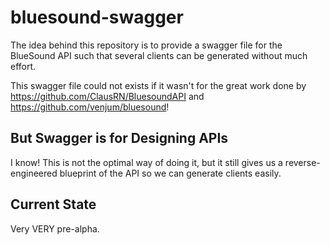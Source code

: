 # bluesound-swagger
The idea behind this repository is to provide a swagger file for the BlueSound API such that several clients can be generated without much effort.

This swagger file could not exists if it wasn't for the great work done by https://github.com/ClausRN/BluesoundAPI and https://github.com/venjum/bluesound!

## But Swagger is for Designing APIs
I know! This is not the optimal way of doing it, but it still gives us a reverse-engineered blueprint of the API so we can generate clients easily.

## Current State
Very VERY pre-alpha.
